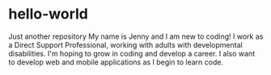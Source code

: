 # hello-world
Just another repository
My name is Jenny and I am new to coding! I work as a Direct Support Professional, working with adults with developmental disabilities. I'm hoping to grow in coding and develop a career. I also want to develop web and mobile applications as I begin to learn code.
